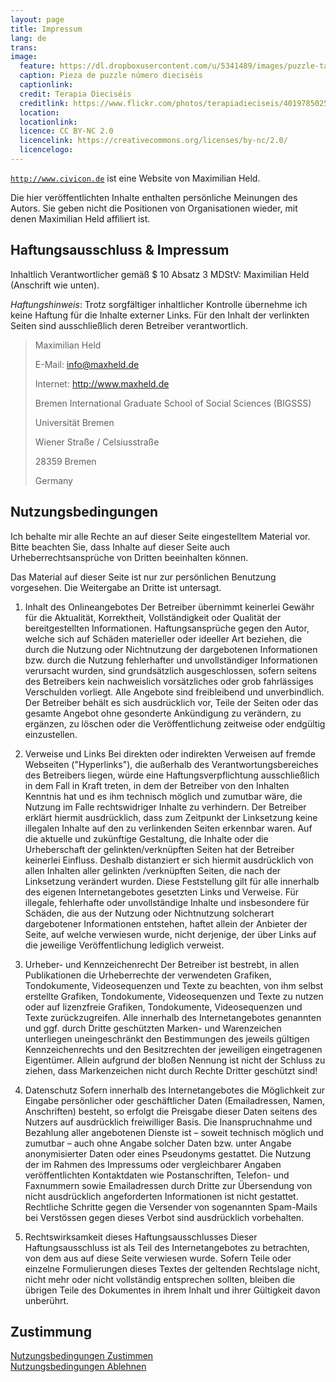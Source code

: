 ```yaml
---
layout: page
title: Impressum
lang: de
trans:
image:
  feature: https://dl.dropboxusercontent.com/u/5341489/images/puzzle-tattoo_crop.jpg
  caption: Pieza de puzzle número dieciséis
  captionlink:
  credit: Terapia Dieciséis
  creditlink: https://www.flickr.com/photos/terapiadieciseis/4019785025/in/faves-93207791@N02/
  location:
  locationlink:
  licence: CC BY-NC 2.0
  licencelink: https://creativecommons.org/licenses/by-nc/2.0/
  licencelogo:
---
```


[`http://www.civicon.de`](http://www.civicon.de) ist eine Website von Maximilian Held.

Die hier veröffentlichten Inhalte enthalten persönliche Meinungen des Autors. Sie geben nicht die Positionen von Organisationen wieder, mit denen Maximilian Held affiliert ist.


## Haftungsausschluss & Impressum

Inhaltlich Verantwortlicher gemäß $ 10 Absatz 3 MDStV: Maximilian Held (Anschrift wie unten).

*Haftungshinweis*:
Trotz sorgfältiger inhaltlicher Kontrolle übernehme ich keine Haftung für die Inhalte externer Links.
Für den Inhalt der verlinkten Seiten sind ausschließlich deren Betreiber verantwortlich.

> Maximilian Held
>
> E-Mail: info@maxheld.de
>
> Internet: http://www.maxheld.de
>
> Bremen International Graduate School of Social Sciences (BIGSSS)
>
> Universität Bremen
>
> Wiener Straße / Celsiusstraße
>
> 28359 Bremen
>
> Germany


## Nutzungsbedingungen

Ich behalte mir alle Rechte an auf dieser Seite eingestelltem Material vor.
Bitte beachten Sie, dass Inhalte auf dieser Seite auch Urheberrechtsansprüche von Dritten beeinhalten können.

Das Material auf dieser Seite ist nur zur persönlichen Benutzung vorgesehen. Die Weitergabe an Dritte ist untersagt.

1. Inhalt des Onlineangebotes
Der Betreiber übernimmt keinerlei Gewähr für die Aktualität, Korrektheit, Vollständigkeit oder Qualität der bereitgestellten Informationen. Haftungsansprüche gegen den Autor, welche sich auf Schäden materieller oder ideeller Art beziehen, die durch die Nutzung oder Nichtnutzung der dargebotenen Informationen bzw. durch die Nutzung fehlerhafter und unvollständiger Informationen verursacht wurden, sind grundsätzlich ausgeschlossen, sofern seitens des Betreibers kein nachweislich vorsätzliches oder grob fahrlässiges Verschulden vorliegt.
Alle Angebote sind freibleibend und unverbindlich. Der Betreiber behält es sich ausdrücklich vor, Teile der Seiten oder das gesamte Angebot ohne gesonderte Ankündigung zu verändern, zu ergänzen, zu löschen oder die Veröffentlichung zeitweise oder endgültig einzustellen.

2. Verweise und Links
Bei direkten oder indirekten Verweisen auf fremde Webseiten ("Hyperlinks"), die außerhalb des Verantwortungsbereiches des Betreibers liegen, würde eine Haftungsverpflichtung ausschließlich in dem Fall in Kraft treten, in dem der Betreiber von den Inhalten Kenntnis hat und es ihm technisch möglich und zumutbar wäre, die Nutzung im Falle rechtswidriger Inhalte zu verhindern.
Der Betreiber erklärt hiermit ausdrücklich, dass zum Zeitpunkt der Linksetzung keine illegalen Inhalte auf den zu verlinkenden Seiten erkennbar waren. Auf die aktuelle und zukünftige Gestaltung, die Inhalte oder die Urheberschaft der gelinkten/verknüpften Seiten hat der Betreiber keinerlei Einfluss.
Deshalb distanziert er sich hiermit ausdrücklich von allen Inhalten aller gelinkten /verknüpften Seiten, die nach der Linksetzung verändert wurden.
Diese Feststellung gilt für alle innerhalb des eigenen Internetangebotes gesetzten Links und Verweise. Für illegale, fehlerhafte oder unvollständige Inhalte und insbesondere für Schäden, die aus der Nutzung oder Nichtnutzung solcherart dargebotener Informationen entstehen, haftet allein der Anbieter der Seite, auf welche verwiesen wurde, nicht derjenige, der über Links auf die jeweilige Veröffentlichung lediglich verweist.

3. Urheber- und Kennzeichenrecht
Der Betreiber ist bestrebt, in allen Publikationen die Urheberrechte der verwendeten Grafiken, Tondokumente, Videosequenzen und Texte zu beachten, von ihm selbst erstellte Grafiken, Tondokumente, Videosequenzen und Texte zu nutzen oder auf lizenzfreie Grafiken, Tondokumente, Videosequenzen und Texte zurückzugreifen. Alle innerhalb des Internetangebotes genannten und ggf. durch Dritte geschützten Marken- und Warenzeichen unterliegen uneingeschränkt den Bestimmungen des jeweils gültigen Kennzeichenrechts und den Besitzrechten der jeweiligen eingetragenen Eigentümer.
Allein aufgrund der bloßen Nennung ist nicht der Schluss zu ziehen, dass Markenzeichen nicht durch Rechte Dritter geschützt sind!

4. Datenschutz
Sofern innerhalb des Internetangebotes die Möglichkeit zur Eingabe persönlicher oder geschäftlicher Daten (Emailadressen, Namen, Anschriften) besteht, so erfolgt die Preisgabe dieser Daten seitens des Nutzers auf ausdrücklich freiwilliger Basis.
Die Inanspruchnahme und Bezahlung aller angebotenen Dienste ist – soweit technisch möglich und zumutbar – auch ohne Angabe solcher Daten bzw. unter Angabe anonymisierter Daten oder eines Pseudonyms gestattet.
Die Nutzung der im Rahmen des Impressums oder vergleichbarer Angaben veröffentlichten Kontaktdaten wie Postanschriften, Telefon- und Faxnummern sowie Emailadressen durch Dritte zur Übersendung von nicht ausdrücklich angeforderten Informationen ist nicht gestattet.
Rechtliche Schritte gegen die Versender von sogenannten Spam-Mails bei Verstössen gegen dieses Verbot sind ausdrücklich vorbehalten.

5. Rechtswirksamkeit dieses Haftungsausschlusses
Dieser Haftungsausschluss ist als Teil des Internetangebotes zu betrachten, von dem aus auf diese Seite verwiesen wurde.
Sofern Teile oder einzelne Formulierungen dieses Textes der geltenden Rechtslage nicht, nicht mehr oder nicht vollständig entsprechen sollten, bleiben die übrigen Teile des Dokumentes in ihrem Inhalt und ihrer Gültigkeit davon unberührt.


## Zustimmung

<div markdown="0"><a href="http://www.civicon.de" class="btn btn-success">Nutzungsbedingungen Zustimmen</a></div>

<div markdown="0"><a href="http://www.google.com" class="btn btn-danger">Nutzungsbedingungen Ablehnen</a></div>
